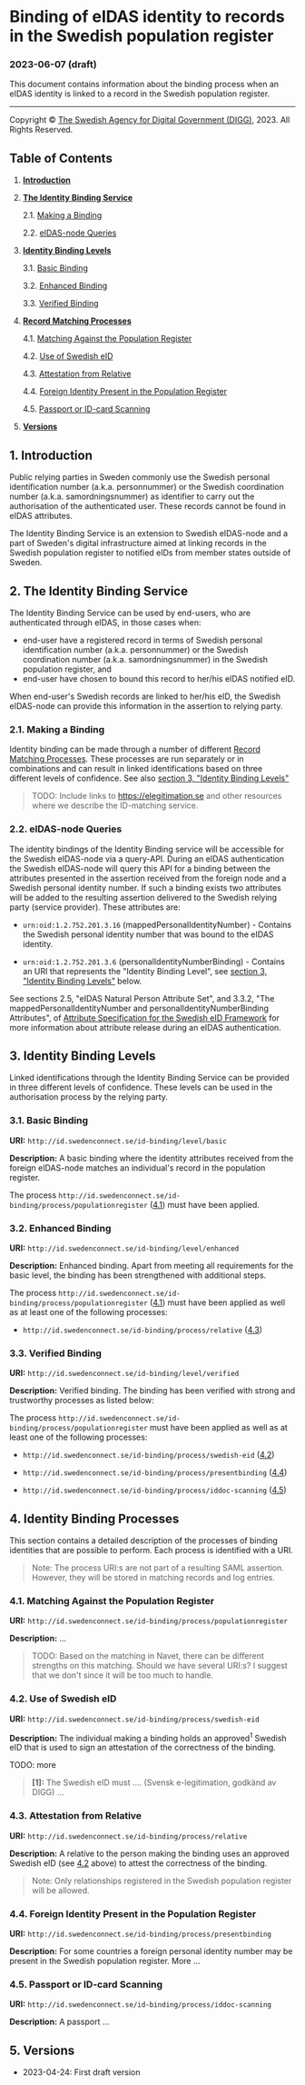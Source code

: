 # Binding of eIDAS identity to records in the Swedish population register

### 2023-06-07 (draft)

This document contains information about the binding process when an eIDAS 
identity is linked to a record in the Swedish population register.

---

<p class="copyright-statement">
Copyright &copy; <a href="https://www.digg.se">The Swedish Agency for Digital Government (DIGG)</a>, 2023. All Rights Reserved.
</p>

## Table of Contents

1. [**Introduction**](#introduction)

2. [**The Identity Binding Service**](#the-identity-binding-service)

    2.1. [Making a Binding](#making-a-binding)
    
    2.2. [eIDAS-node Queries](#eidas-node-queries)

3. [**Identity Binding Levels**](#identity-binding-levels)

    3.1. [Basic Binding](#basic-binding)
    
    3.2. [Enhanced Binding](#enhanced-binding)
    
    3.3. [Verified Binding](#verified-binding)
    
4. [**Record Matching Processes**](#record-matching-processes)

    4.1. [Matching Against the Population Register](#matching-against-the-population-register)
    
    4.2. [Use of Swedish eID](#use-of-swedish-eid)
    
    4.3. [Attestation from Relative](#attestation-from-relative)
    
    4.4. [Foreign Identity Present in the Population Register](#foreign-identity-present-in-the-population-register)

    4.5. [Passport or ID-card Scanning](#passport-or-id-card-scanning)
    
5. [**Versions**](#versions)
    
<a name="introduction"></a>
## 1. Introduction

Public relying parties in Sweden commonly use the Swedish personal 
identification number (a.k.a. personnummer) or the Swedish coordination 
number (a.k.a. samordningsnummer) as identifier to carry out the 
authorisation of the authenticated user. These records cannot be found
in eIDAS attributes. 

The Identity Binding Service is an extension to Swedish eIDAS-node and 
a part of Sweden's digital infrastructure aimed at linking records in 
the Swedish population register to notified eIDs from member states 
outside of Sweden.

<a name="the-identity-binding-service"></a>
## 2. The Identity Binding Service
The Identity Binding Service can be used by end-users, who are 
authenticated through eIDAS, in those cases when:
- end-user have a registered record in terms of Swedish personal identification number (a.k.a. personnummer) or the Swedish coordination number (a.k.a. samordningsnummer) in the Swedish population register, and
- end-user have chosen to bound this record to her/his eIDAS notified eID.

When end-user's Swedish records are linked to her/his eID, the Swedish eIDAS-node can 
provide this information in the assertion to relying party.

<a name="making-a-binding"></a>
### 2.1. Making a Binding
Identity binding can be made through a number of different [Record Matching Processes](#record-matching-processes). 
These processes are run separately or in combinations and can result in linked 
identifications based on three different levels of confidence. See also 
[section 3, "Identity Binding Levels"](#identity-binding-levels)

> TODO: Include links to https://elegitimation.se and other resources where we describe
the ID-matching service.
    
<a name="eidas-node-queries"></a>
### 2.2. eIDAS-node Queries

The identity bindings of the Identity Binding service will be accessible for the
Swedish eIDAS-node via a query-API. During an eIDAS authentication the Swedish eIDAS-node
will query this API for a binding between the attributes presented in the assertion 
received from the foreign node and a Swedish personal identity number. If such a
binding exists two attributes will be added to the resulting assertion delivered to
the Swedish relying party (service provider). These attributes are:

- `urn:oid:1.2.752.201.3.16` (mappedPersonalIdentityNumber) - Contains the Swedish
personal identity number that was bound to the eIDAS identity.

- `urn:oid:1.2.752.201.3.6` (personalIdentityNumberBinding) - Contains an URI that
represents the "Identity Binding Level", see [section 3, "Identity Binding Levels"](#identity-binding-levels) below.

See sections 2.5, "eIDAS Natural Person Attribute Set", and 3.3.2, "The mappedPersonalIdentityNumber and personalIdentityNumberBinding Attributes", of [Attribute Specification for the Swedish eID Framework](https://docs.swedenconnect.se/technical-framework/updates/04_-_Attribute_Specification_for_the_Swedish_eID_Framework.html) for more information
about attribute release during an eIDAS authentication.

<a name="identity-binding-levels"></a>
## 3. Identity Binding Levels
Linked identifications through the Identity Binding Service can be provided in three different levels of confidence. 
These levels can be used in the authorisation process by the relying party. 

<a name="basic-binding"></a>
### 3.1. Basic Binding

**URI:** `http://id.swedenconnect.se/id-binding/level/basic`

**Description:** A basic binding where the identity attributes received from the foreign
eIDAS-node matches an individual's record in the population register.

The process `http://id.swedenconnect.se/id-binding/process/populationregister` 
([4.1](#matching-against-the-population-register)) must have been applied.

    
<a name="enhanced-binding"></a>
### 3.2. Enhanced Binding

**URI:** `http://id.swedenconnect.se/id-binding/level/enhanced`

**Description:** Enhanced binding. Apart from meeting all requirements for the basic level, the binding has been strengthened with additional steps. 

The process `http://id.swedenconnect.se/id-binding/process/populationregister` 
([4.1](#matching-against-the-population-register)) must have been applied as well
as at least one of the following processes:

- `http://id.swedenconnect.se/id-binding/process/relative` ([4.3](#attestation-from-relative))
    
<a name="verified-binding"></a>
### 3.3. Verified Binding

**URI:** `http://id.swedenconnect.se/id-binding/level/verified`

**Description:** Verified binding. The binding has been verified with strong and trustworthy processes as listed below:

The process `http://id.swedenconnect.se/id-binding/process/populationregister` must have
been applied as well as at least one of the following processes:

- `http://id.swedenconnect.se/id-binding/process/swedish-eid` ([4.2](#use-of-swedish-eid))

- `http://id.swedenconnect.se/id-binding/process/presentbinding` ([4.4](#foreign-identity-present-in-the-population-register))

- `http://id.swedenconnect.se/id-binding/process/iddoc-scanning` ([4.5](#passport-or-id-card-scanning))
    
<a name="identity-binding-processes"></a>
## 4. Identity Binding Processes

This section contains a detailed description of the processes of binding identities that
are possible to perform. Each process is identified with a URI.

> Note: The process URI:s are not part of a resulting SAML assertion. However, they will
be stored in matching records and log entries.

<a name="matching-against-the-population-register"></a>
### 4.1. Matching Against the Population Register

**URI:** `http://id.swedenconnect.se/id-binding/process/populationregister`

**Description:** ...

> TODO: Based on the matching in Navet, there can be different strengths on this
matching. Should we have several URI:s? I suggest that we don't since it will be
too much to handle.

<a name="use-of-swedish-eid"></a>
### 4.2. Use of Swedish eID

**URI:** `http://id.swedenconnect.se/id-binding/process/swedish-eid`

**Description:** The individual making a binding holds an approved<sup>1</sup> Swedish 
eID that is used to sign an attestation of the correctness of the binding.

TODO: more

> **\[1\]:** The Swedish eID must .... (Svensk e-legitimation, godkänd av DIGG) ...
    
<a name="attestation-from-relative"></a>
### 4.3. Attestation from Relative

**URI:** `http://id.swedenconnect.se/id-binding/process/relative`

**Description:** A relative to the person making the binding uses an approved
Swedish eID (see [4.2](#use-of-swedish-eid) above) to attest the correctness
of the binding.

> Note: Only relationships registered in the Swedish population register will
be allowed.

<a name="foreign-identity-present-in-the-population-register"></a>
### 4.4. Foreign Identity Present in the Population Register

**URI:** `http://id.swedenconnect.se/id-binding/process/presentbinding`

**Description:** For some countries a foreign personal identity number may be
present in the Swedish population register. More ...

<a name="passport-or-id-card-scanning"></a>
### 4.5. Passport or ID-card Scanning

**URI:** `http://id.swedenconnect.se/id-binding/process/iddoc-scanning`

**Description:** A passport ...

<a name="versions"></a>
## 5. Versions

- 2023-04-24: First draft version


